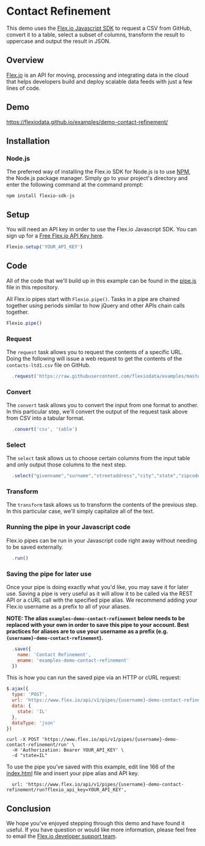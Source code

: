 # Contact Refinement

This demo uses the [Flex.io Javascript SDK](https://www.flex.io/docs/javascript-sdk/) to request a CSV from GitHub, convert it to a table, select a subset of columns, transform the result to uppercase and output the result in JSON.

## Overview

[Flex.io](http://Flex.io) is an API for moving, processing and integrating data in the cloud that helps developers build and deploy scalable data feeds with just a few lines of code. 

## Demo

https://flexiodata.github.io/examples/demo-contact-refinement/

## Installation

### Node.js

The preferred way of installing the Flex.io SDK for Node.js is to use [NPM](https://www.npmjs.com/), the Node.js package manager. Simply go to your project's directory and enter the following command at the command prompt:

```
npm install flexio-sdk-js
```

## Setup

You will need an API key in order to use the Flex.io Javascript SDK. You can sign up for a [Free Flex.io API Key here](https://www.flex.io/app/signup).

```javascript
Flexio.setup('YOUR_API_KEY')
```

## Code

All of the code that we'll build up in this example can be found in the [pipe.js](./pipe.js) file in this repository.

All Flex.io pipes start with `Flexio.pipe()`. Tasks in a pipe are chained together using periods similar to how jQuery and other APIs chain calls together.

```javascript
Flexio.pipe()
```

### Request

The `request` task allows you to request the contents of a specific URL. Doing the following will issue a web request to get the contents of the `contacts-ltd1.csv` file on GitHub.

```javascript
  .request('https://raw.githubusercontent.com/flexiodata/examples/master/demo-contact-refinement/contacts-ltd1.csv')
```

### Convert

The `convert` task allows you to convert the input from one format to another. In this particular step, we'll convert the output of the request task above from CSV into a tabular format.

```javascript
  .convert('csv', 'table')
```

### Select

The `select` task allows us to choose certain columns from the input table and only output those columns to the next step.

```javascript
  .select("givenname","surname","streetaddress","city","state","zipcode")
```

### Transform

The `transform` task allows us to transform the contents of the previous step. In this particular case, we'll simply capitalize all of the text.

### Running the pipe in your Javascript code

Flex.io pipes can be run in your Javascript code right away without needing to be saved externally.

```javascript
  .run()
```

### Saving the pipe for later use

Once your pipe is doing exactly what you'd like, you may save it for later use. Saving a pipe is very useful as it will allow it to be called via the REST API or a cURL call with the specified pipe alias. We recommend adding your Flex.io username as a prefix to all of your aliases.

**NOTE: The alias `examples-demo-contact-refinement` below needs to be replaced with your own in order to save this pipe to your account. Best practices for aliases are to use your username as a prefix (e.g. `{username}-demo-contact-refinement`).**

```javascript
  .save({
    name: 'Contact Refinement',
    ename: 'examples-demo-contact-refinement'
  })
```

This is how you can run the saved pipe via an HTTP or cURL request:

```javascript
$.ajax({
  type: 'POST',
  url: 'https://www.flex.io/api/v1/pipes/{username}-demo-contact-refinement/run?flexio_api_key=YOUR_API_KEY',
  data: {
    state: 'IL'
  },
  dataType: 'json'
})
```

```
curl -X POST 'https://www.flex.io/api/v1/pipes/{username}-demo-contact-refinement/run' \
  -H 'Authorization: Bearer YOUR_API_KEY' \
  -d "state=IL" 
```

To use the pipe you've saved with this example, edit line 166 of the [index.html](./index.html#L166) file and insert your pipe alias and API key.

```
  url: 'https://www.flex.io/api/v1/pipes/{username}-demo-contact-refinement/run?flexio_api_key=YOUR_API_KEY',
```

## Conclusion

We hope you've enjoyed stepping through this demo and have found it useful. If you have question or would like more information, please feel free to email the [Flex.io developer support team](support@flex.io).
